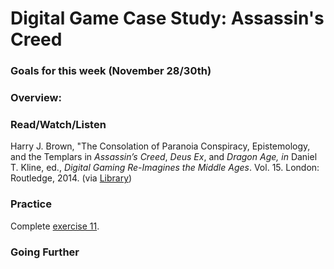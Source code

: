 # Digital Game Case Study: Assassin's Creed

### Goals for this week (November 28/30th)



### Overview:



### Read/Watch/Listen

Harry J. Brown, "The Consolation of Paranoia Conspiracy, Epistemology, and the Templars in _Assassin’s Creed_, _Deus Ex_, and _Dragon Age, in_ Daniel T. Kline, ed., _Digital Gaming Re-Imagines the Middle Ages_. Vol. 15. London: Routledge, 2014. (via [Library](https://ebookcentral-proquest-com.proxy.library.carleton.ca/lib/oculcarleton-ebooks/reader.action?docID=1386406\&ppg=242))

### Practice

Complete [exercise 11](../course-info/assignments/11.-game-journal-elements.md).&#x20;

### Going Further

